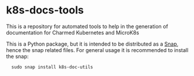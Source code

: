 # k8s-docs-tools

This is a repository for automated tools to help in the generation
of documentation for Charmed Kubernetes and MicroK8s

This is a Python package, but it is intended to be distributed as a
[Snap](https://snapcraft.io), hence the snap related files. For general
usage it is recommended to install the snap:

      sudo snap install k8s-doc-utils
